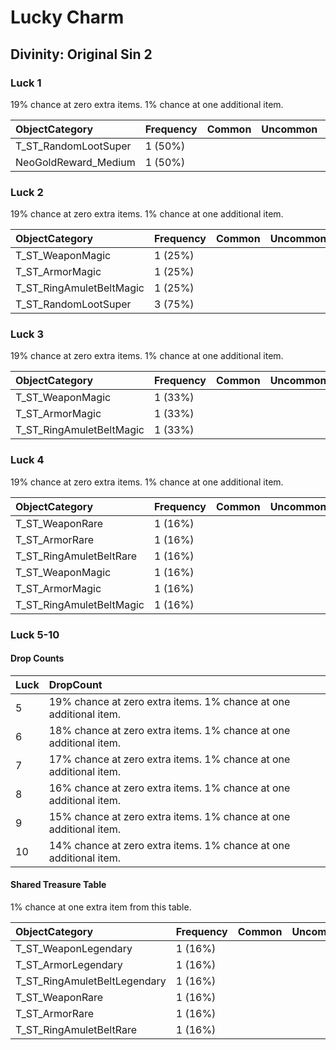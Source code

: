 <!-- TITLE: Lucky Charm -->

# Lucky Charm
## Divinity: Original Sin 2

### Luck 1

19% chance at zero extra items. 1% chance at one additional item.

ObjectCategory | Frequency | Common | Uncommon | Rare | Epic | Legendary | Divine | Unique
:--- | :--- | :--- | :--- | :--- | :--- | :--- | :--- | :--- | 
T_ST_RandomLootSuper | 1 (50%) |
NeoGoldReward_Medium | 1 (50%) |
 
### Luck 2

19% chance at zero extra items. 1% chance at one additional item.

ObjectCategory | Frequency | Common | Uncommon | Rare | Epic | Legendary | Divine | Unique
:--- | :--- | :--- | :--- | :--- | :--- | :--- | :--- | :--- | 
T_ST_WeaponMagic | 1 (25%) |
T_ST_ArmorMagic | 1 (25%) |
T_ST_RingAmuletBeltMagic | 1 (25%) |
T_ST_RandomLootSuper | 3 (75%) |

### Luck 3

19% chance at zero extra items. 1% chance at one additional item.

ObjectCategory | Frequency | Common | Uncommon | Rare | Epic | Legendary | Divine | Unique
:--- | :--- | :--- | :--- | :--- | :--- | :--- | :--- | :--- | 
T_ST_WeaponMagic | 1 (33%) |
T_ST_ArmorMagic | 1 (33%) |
T_ST_RingAmuletBeltMagic | 1 (33%) |

### Luck 4

19% chance at zero extra items. 1% chance at one additional item.

ObjectCategory | Frequency | Common | Uncommon | Rare | Epic | Legendary | Divine | Unique
:--- | :--- | :--- | :--- | :--- | :--- | :--- | :--- | :--- | 
T_ST_WeaponRare | 1 (16%) |
T_ST_ArmorRare | 1 (16%) |
T_ST_RingAmuletBeltRare | 1 (16%) |
T_ST_WeaponMagic | 1 (16%) |
T_ST_ArmorMagic | 1 (16%) |
T_ST_RingAmuletBeltMagic | 1 (16%) |

### Luck 5-10

#### Drop Counts

Luck | DropCount
:--- | :---
5 | 19% chance at zero extra items. 1% chance at one additional item.
6 | 18% chance at zero extra items. 1% chance at one additional item.
7 | 17% chance at zero extra items. 1% chance at one additional item.
8 | 16% chance at zero extra items. 1% chance at one additional item.
9 | 15% chance at zero extra items. 1% chance at one additional item.
10 | 14% chance at zero extra items. 1% chance at one additional item.

#### Shared Treasure Table

1% chance at one extra item from this table.

ObjectCategory | Frequency | Common | Uncommon | Rare | Epic | Legendary | Divine | Unique
:--- | :--- | :--- | :--- | :--- | :--- | :--- | :--- | :--- | 
T_ST_WeaponLegendary | 1 (16%) |
T_ST_ArmorLegendary | 1 (16%) |
T_ST_RingAmuletBeltLegendary | 1 (16%) |
T_ST_WeaponRare | 1 (16%) |
T_ST_ArmorRare | 1 (16%) |
T_ST_RingAmuletBeltRare | 1 (16%) |
